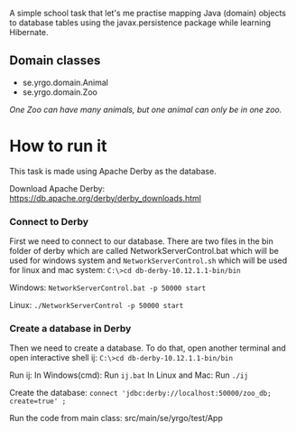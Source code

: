 

A simple school task that let's me practise mapping Java (domain) objects to database tables using the javax.persistence package while learning Hibernate.

## Domain classes
- se.yrgo.domain.Animal
- se.yrgo.domain.Zoo

*One Zoo can have many animals, but one animal can only be in one zoo.*

# How to run it
This task is made using Apache Derby as the database.

Download Apache Derby: https://db.apache.org/derby/derby_downloads.html

### Connect to Derby
First we need to connect to our database. There are two files in the bin folder of derby which are called NetworkServerControl.bat which will be used for windows system and `NetworkServerControl.sh` which will be used for linux and mac system:
`C:\>cd db-derby-10.12.1.1-bin/bin`

Windows:
`NetworkServerControl.bat -p 50000 start`

Linux:
`./NetworkServerControl -p 50000 start`

### Create a database in Derby
Then we need to create a database. To do that, open another terminal and open interactive shell ij:
`C:\>cd db-derby-10.12.1.1-bin/bin`

Run ij:
In Windows(cmd): Run `ij.bat`
In Linux and Mac: Run `./ij`

Create the database:
`connect 'jdbc:derby://localhost:50000/zoo_db; create=true' ;`

Run the code from main class: src/main/se/yrgo/test/App
